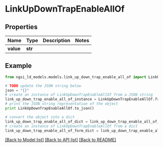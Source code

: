 # LinkUpDownTrapEnableAllOf


## Properties
Name | Type | Description | Notes
------------ | ------------- | ------------- | -------------
**value** | **str** |  | 

## Example

```python
from ngsi_ld_models.models.link_up_down_trap_enable_all_of import LinkUpDownTrapEnableAllOf

# TODO update the JSON string below
json = "{}"
# create an instance of LinkUpDownTrapEnableAllOf from a JSON string
link_up_down_trap_enable_all_of_instance = LinkUpDownTrapEnableAllOf.from_json(json)
# print the JSON string representation of the object
print LinkUpDownTrapEnableAllOf.to_json()

# convert the object into a dict
link_up_down_trap_enable_all_of_dict = link_up_down_trap_enable_all_of_instance.to_dict()
# create an instance of LinkUpDownTrapEnableAllOf from a dict
link_up_down_trap_enable_all_of_form_dict = link_up_down_trap_enable_all_of.from_dict(link_up_down_trap_enable_all_of_dict)
```
[[Back to Model list]](../README.md#documentation-for-models) [[Back to API list]](../README.md#documentation-for-api-endpoints) [[Back to README]](../README.md)


